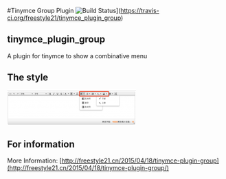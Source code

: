 #Tinymce Group Plugin
![Build Status](https://travis-ci.org/freestyle21/tinymce_plugin_group)](https://travis-ci.org/freestyle21/tinymce_plugin_group)

## tinymce_plugin_group

A plugin for tinymce to show a combinative  menu


## The style

![img](./img/show.png)


## For information

More Information: [http://freestyle21.cn/2015/04/18/tinymce-plugin-group](http://freestyle21.cn/2015/04/18/tinymce-plugin-group/)